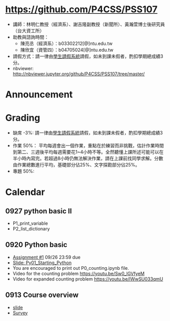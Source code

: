 # https://github.com/P4CSS/PSS107
* 講師：林明仁教授（經濟系）、謝吉隆副教授（新聞所）、黃瀚萱博士後研究員（台大資工所）
* 助教與諮詢時間：
  * 陳亮丞（經濟系）：b03302212[@]ntu.edu.tw
  * 陳欣宜（資管四）：b04705024[@]ntu.edu.tw
* 請假方式：請一律由[學生請假系統](http://advisory.osa.ntu.edu.tw/editor_model/u_editor_v1.asp?id={D1577A6B-F9BE-4448-97E8-78E4D04AF572})請假，如未到課未假者，酌扣學期總成績3分。
* nbviewer: http://nbviewer.jupyter.org/github/P4CSS/PSS107/tree/master/

# Announcement

# Grading
* 缺席 -3%: 請一律由[學生請假系統](http://advisory.osa.ntu.edu.tw/editor_model/u_editor_v1.asp?id={D1577A6B-F9BE-4448-97E8-78E4D04AF572})請假，如未到課未假者，酌扣學期總成績3分。
* 作業 50%： 平均每週會出一個作業，重點在於練習而非挑戰，估計作業時間到第二、三週後平均每週需要花1~4小時不等。全然聽懂上課所述可能可以在半小時內寫完。若超過8小時仍無法解決作業，請在上課前找同學求解。分數由作業總數進行平均，基礎部分佔25%、文字探勘部分佔25%。
* 專題 50%: 


# Calendar

## 0927 python basic II
* P1_print_variable
* P2_list_dictionary

## 0920 Python basic
* [Assignment #1](https://github.com/P4CSS/PSS107/blob/master/Assignments.md#assignment-1) 09/26 23:59 due
* [Slide: Py01_Starting_Python](https://docs.google.com/presentation/d/1zv7r_5NVGFS7INs6RJdP3F9v526PBar2TNSW9QjuyVk/edit?usp=sharing)
* You are encouraged to print out P0_counting.ipynb file.
* Video for the counting problem https://youtu.be/Sw0_lGVfyeM
* Video for expanded counting problem https://youtu.be/IWwSU033qmU

## 0913 Course overview
* [slide](https://docs.google.com/presentation/d/e/2PACX-1vQzvayR4PL4yXdOOU6r0bSrqPkSF6Ls-QQ3ul9dtSTrMwHs7eS7xxWZOnoS3vRAFEP6pfizLBfBbPaJ/pub?start=false&loop=false&delayms=3000)
* [Survey](https://goo.gl/forms/Zch5gVBVMnnXoyUR2)


